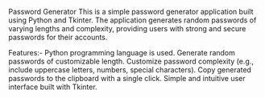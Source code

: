 Password Generator 
This is a simple password generator application built using Python and Tkinter. The application generates random passwords of varying lengths and complexity, providing users with strong and secure passwords for their accounts.

Features:-
Python programming language is used.
Generate random passwords of customizable length.
Customize password complexity (e.g., include uppercase letters, numbers, special characters).
Copy generated passwords to the clipboard with a single click.
Simple and intuitive user interface built with Tkinter.
